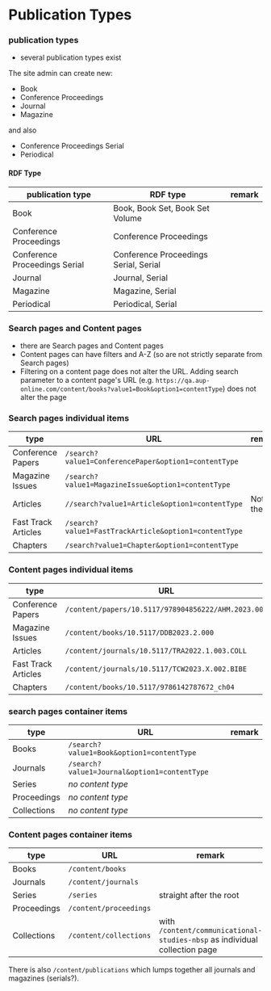 # Publication Types

### publication types
- several publication types exist


The site admin can create new:

- Book
- Conference Proceedings
- Journal
- Magazine

and also
- Conference Proceedings Serial
- Periodical


#### RDF Type

publication type | RDF type | remark
----- | ----- | -----
Book | Book, Book Set, Book Set Volume | 
Conference Proceedings | Conference Proceedings | 
Conference Proceedings Serial | Conference Proceedings Serial, Serial | 
Journal | Journal, Serial | 
Magazine | Magazine, Serial | 
Periodical | Periodical, Serial | 



### Search pages and Content pages
- there are Search pages and Content pages
- Content pages can have filters and A-Z (so are not strictly separate from Search pages)
- Filtering on a content page does not alter the URL. Adding search parameter to a content page's URL (e.g. `https://qa.aup-online.com/content/books?value1=Book&option1=contentType`) does not alter the page

### Search pages individual items

type | URL | remark
----- | ----- | -----
Conference Papers | `/search?value1=ConferencePaper&option1=contentType` | 
Magazine Issues | `/search?value1=MagazineIssue&option1=contentType` | 
Articles | `//search?value1=Article&option1=contentType` | Note the `//` <!-- This is NOT `/search?value1=article&option1=contentType` -->
Fast Track Articles | `/search?value1=FastTrackArticle&option1=contentType` | 
Chapters | `/search?value1=Chapter&option1=contentType` | 

### Content pages individual items

type | URL | remark
----- | ----- | -----
Conference Papers | `/content/papers/10.5117/978904856222/AHM.2023.004` | 
Magazine Issues | `/content/books/10.5117/DDB2023.2.000` | 
Articles | `/content/journals/10.5117/TRA2022.1.003.COLL` | 
Fast Track Articles | `/content/journals/10.5117/TCW2023.X.002.BIBE` | 
Chapters | `/content/books/10.5117/9786142787672_ch04` | 

### search pages container items

type | URL | remark
----- | ----- | -----
Books | `/search?value1=Book&option1=contentType` |
Journals | `/search?value1=Journal&option1=contentType` | 
Series | _no content type_ | 
Proceedings | _no content type_ | 
Collections | _no content type_ | 

### Content pages container items

type | URL | remark
----- | ----- | -----
Books | `/content/books`
Journals | `/content/journals`
Series | `/series` | straight after the root
Proceedings | `/content/proceedings`
Collections | `/content/collections` | with `/content/communicational-studies-nbsp` as individual collection page

There is also `/content/publications` which lumps together all journals and magazines (serials?).

